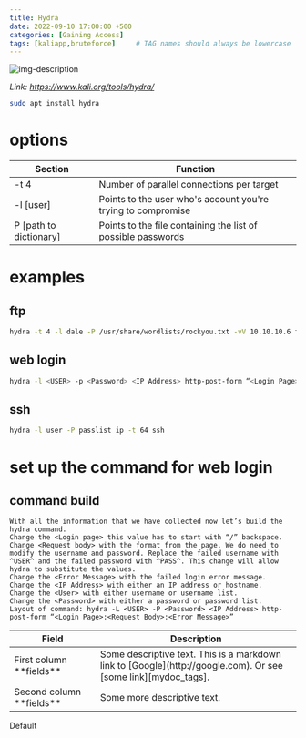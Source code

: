 ```yaml
---
title: Hydra
date: 2022-09-10 17:00:00 +500
categories: [Gaining Access]
tags: [kaliapp,bruteforce]     # TAG names should always be lowercase
---
```


![img-description](https://www.kali.org/tools/hydra/images/hydra-logo.svg)

_Link: https://www.kali.org/tools/hydra/_

```bash
sudo apt install hydra
```

# options

| Section | Function |
|-------|--------|
| -t 4| Number of parallel connections per target |
| -l [user]  | Points to the user who's account you're trying to compromise |
| P [path to dictionary] | Points to the file containing the list of possible passwords |

# examples

## ftp
```bash
hydra -t 4 -l dale -P /usr/share/wordlists/rockyou.txt -vV 10.10.10.6 ftp
```

## web login
```bash
hydra -l <USER> -p <Password> <IP Address> http-post-form “<Login Page>:<Request Body>:<Error Message>”
```
## ssh
```bash
hydra -l user -P passlist ip -t 64 ssh
```

# set up the command for web login



## command build

```
With all the information that we have collected now let’s build the hydra command.
Change the <Login page> this value has to start with “/” backspace.
Change <Request body> with the format from the page. We do need to modify the username and password. Replace the failed username with ^USER^ and the failed password with ^PASS^. This change will allow hydra to substitute the values.
Change the <Error Message> with the failed login error message.
Change the <IP Address> with either an IP address or hostname.
Change the <User> with either username or username list.
Change the <Password> with either a password or password list.
Layout of command: hydra -L <USER> -P <Password> <IP Address> http-post-form “<Login Page>:<Request Body>:<Error Message>”
```

<table>
<colgroup>
<col width="30%" />
<col width="70%" />
</colgroup>
<thead>
<tr class="header">
<th>Field</th>
<th>Description</th>
</tr>
</thead>
<tbody>
<tr>
<td markdown="span">First column **fields**</td>
<td markdown="span">Some descriptive text. This is a markdown link to [Google](http://google.com). Or see [some link][mydoc_tags].</td>
</tr>
<tr>
<td markdown="span">Second column **fields**</td>
<td markdown="span">Some more descriptive text.
</td>
</tr>
</tbody>
</table>

<span class="label label-default">Default</span>

